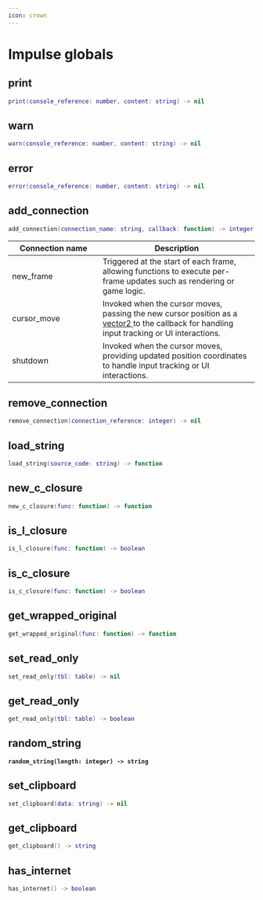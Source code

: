 ```yaml
---
icon: crown
---
```


# Impulse globals

## print

```lua
print(console_reference: number, content: string) -> nil
```

## warn

```lua
warn(console_reference: number, content: string) -> nil
```

## error

```lua
error(console_reference: number, content: string) -> nil
```

## add\_connection

```lua
add_connection(connection_name: string, callback: function) -> integer
```

<table><thead><tr><th width="169">Connection name</th><th>Description</th></tr></thead><tbody><tr><td>new_frame</td><td>Triggered at the start of each frame, allowing functions to execute per-frame updates such as rendering or game logic.</td></tr><tr><td>cursor_move</td><td>Invoked when the cursor moves, passing the new cursor position as a <a href="../../data-types/vector2.md">vector2 </a>to the callback for handling input tracking or UI interactions.</td></tr><tr><td>shutdown</td><td>Invoked when the cursor moves, providing updated position coordinates to handle input tracking or UI interactions.</td></tr></tbody></table>

## remove\_connection

```lua
remove_connection(connection_reference: integer) -> nil
```

## load\_string

```lua
load_string(source_code: string) -> function
```

## new\_c\_closure

```lua
new_c_closure(func: function) -> function
```

## is\_l\_closure&#x20;

```lua
is_l_closure(func: function) -> boolean
```

## is\_c\_closure

```lua
is_c_closure(func: function) -> boolean
```

## get\_wrapped\_original

```lua
get_wrapped_original(func: function) -> function
```

## set\_read\_only

```lua
set_read_only(tbl: table) -> nil
```

## get\_read\_only

```lua
get_read_only(tbl: table) -> boolean
```

## random\_string

<pre class="language-lua"><code class="lang-lua"><strong>random_string(length: integer) -> string
</strong></code></pre>

## set\_clipboard

```lua
set_clipboard(data: string) -> nil
```

## get\_clipboard

```lua
get_clipboard() -> string
```

## has\_internet

```lua
has_internet() -> boolean
```
